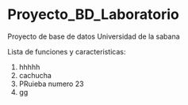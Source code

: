 # Proyecto_BD_Laboratorio
Proyecto de base de datos Universidad de la sabana

Lista de funciones y caracteristicas:

1. hhhhh
2.  cachucha
3. PRuieba numero 23
4. gg


